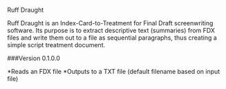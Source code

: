 Ruff Draught

Ruff Draught is an Index-Card-to-Treatment for Final Draft screenwriting software. Its purpose is to extract descriptive text (summaries) from FDX files and write them out to a file as sequential paragraphs, thus creating a simple script treatment document.

###Version 0.1.0.0

*Reads an FDX file
*Outputs to a TXT file (default filename based on input file)
